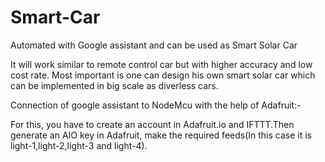 # Smart-Car
Automated with Google assistant and can be used as Smart Solar Car

It will work similar to remote control car but with higher accuracy and low cost rate.
Most important is one can design his own smart solar car which can be implemented in big scale as diverless cars.

Connection of google assistant to NodeMcu with the help of Adafruit:-

For this, you have to create an account in Adafruit.io and IFTTT.Then generate an AIO key in Adafruit, make the required feeds(In this case it is light-1,light-2,light-3 and light-4).
